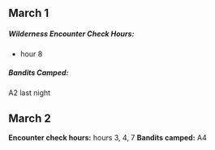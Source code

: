 ## March 1
##### Wilderness Encounter Check Hours: 
 - hour 8

##### Bandits Camped:
A2 last night


## March 2
**Encounter check hours:** hours 3, 4, 7
**Bandits camped:** A4




